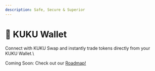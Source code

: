 ```yaml
---
description: Safe, Secure & Superior
---
```


# 📱 KUKU Wallet

Connect with KUKU Swap and instantly trade tokens directly from your KUKU Wallet.\


Coming Soon: Check out our [Roadmap!](../../about-us/roadmap-2022.md)
